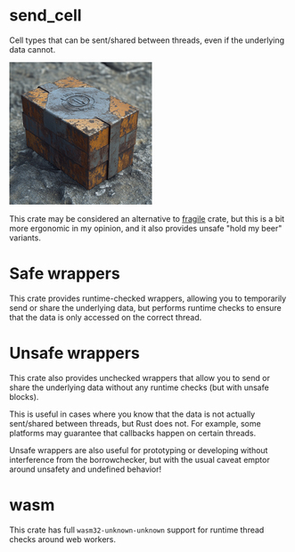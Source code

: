 # send_cell


Cell types that can be sent/shared between threads, even if the underlying data cannot.

![logo](art/logo.png)


This crate may be considered an alternative to [fragile](https://crates.io/crates/fragile) crate,
but this is a bit more ergonomic in my opinion, and it also provides unsafe "hold my beer" variants.

# Safe wrappers

This crate provides runtime-checked wrappers, allowing you to temporarily send or share the underlying data,
but performs runtime checks to ensure that the data is only accessed on the correct thread.

# Unsafe wrappers

This crate also provides unchecked wrappers that allow you to send or share the underlying data
without any runtime checks (but with unsafe blocks).

This is useful in cases where you know that the data is not actually sent/shared between threads,
but Rust does not.  For example, some platforms may guarantee that callbacks happen on certain threads.

Unsafe wrappers are also useful for prototyping or developing without interference from the borrowchecker,
but with the usual caveat emptor around unsafety and undefined behavior!

# wasm
This crate has full `wasm32-unknown-unknown` support for runtime thread checks around web workers.